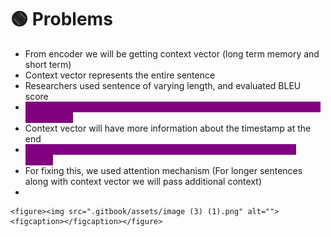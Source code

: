 # 🟢 Problems

* &#x20;From encoder we will be getting context vector (long term memory and short term)
* Context vector represents the entire sentence
* Researchers used sentence of varying length, and evaluated BLEU score
* <mark style="color:purple;background-color:purple;">**It was observed as sentence was kept increasing, BLEU score started decreasing**</mark>
* Context vector will have more information about the timestamp at the end
* <mark style="color:purple;background-color:purple;">**The words which were at t = 1, t = 2 will have less info in context vector**</mark>
* For fixing this, we used attention mechanism (For longer sentences along with context vector we will pass additional context)
*

    <figure><img src=".gitbook/assets/image (3) (1).png" alt=""><figcaption></figcaption></figure>

